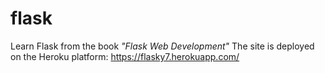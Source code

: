 # flask
Learn Flask from the book *"Flask Web Development"*
The site is deployed on the Heroku platform: https://flasky7.herokuapp.com/
